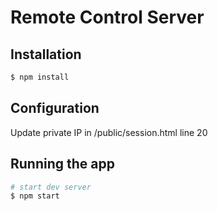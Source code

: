 # Remote Control Server

## Installation

```bash
$ npm install
```

## Configuration
Update private IP in /public/session.html line 20

## Running the app

```bash
# start dev server
$ npm start
```
